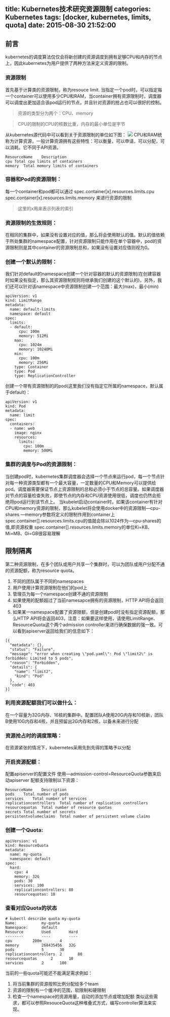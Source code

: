 title: Kubernetes技术研究资源限制
categories: Kubernetes
tags: [docker, kubernetes, limits, quota]
date: 2015-08-30 21:52:00
---
## 前言
kubernetes的调度算法仅仅会将新创建的资源调度到拥有足够CPU和内存的节点上，因此kubernetes为用户提供了两种方法来定义资源的限制。

### 资源限制
首先基于计算类的资源限制，称为resouce limit.
当指定一个pod时，可以指定每一个container可以使用多少CPU和RAM，当container拥有资源限制时，调度器可以调度出更加适合该pod运行的节点，并且针对资源的抢占也可以很好的控制。

> 资源的类型分为两个：CPU、memory
 
> CPU的限制的CPU的核数比重，内存的最小单位是字节
 

从kubernetes源代码中可以看到关于资源限制的单位如下图：<!--more-->
![](http://7xk38j.com1.z0.glb.clouddn.com/kubernetes_limits/084C3B95-37AB-46D3-84C3-D4FE538FE5F3.jpg)
CPU和RAM统称为计算资源，一般计算资源拥有这些特性：可以衡量，可以申请，可以分配，可以消耗。它不同于API资源。
```
ResourceName	Description
cpu	Total cpu limits of containers
memory	Total memory limits of containers
```

### 容器和Pod的资源限制：
每一个container和pod都可以通过
    spec.container[x].resources.limits.cpu
    spec.container[x].resources.limits.memory
来进行资源的限制
> 这里的x用来表示列表的索引
 

### 资源限制的生效规则：
在相同的集群中，如果没有设置对应的值，那么将会使用默认的值。默认的值依赖于所处集群的namespace配置，针对资源限制只能作用在单个容器中，pod的资源限制则是其中container的资源限制总和，如果没有设置对应值则视为0。

### 创建一个默认的限制：
我们针对default的namespace创建一个针对容器的默认的资源限制(在创建容器时如果没有指定，那么其资源限制规则将继承我们创建的这个默认的)，另外，我们还可以针对该namespace中资源限制创建一个范围：最大(max)，最小(min)

```
apiVersion: v1
kind: LimitRange
metadata:
  name: default-limits
  namespace: default
spec:
  limits:
  - default:
      cpu: 100m
      memory: 512Mi
    max:
      cpu: 1024m
      memory: 10240Mi
    min:
      cpu: 100m
      memory: 256Mi
    type: Container
    type: Pod
    type: ReplicationController
```
创建一个带有资源限制的的pod(这里我们没有指定它所属的namespace，默认属于default)：
```
apiVersion: v1
kind: Pod
metadata:
  name: limit
spec:
  containers:
  - name: web
    image: nginx
    resources:
      limits:
        cpu: 100m
        memory: 500Mi
```
### 集群的调度与Pod的资源限制：
当创建pod时，kubernetes集群调度器会选择一个节点来运行pod，每一个节点针对每一种资源类型都有一个最大容量，一定数量的CPU和Memory可以提供给pod。调度器需要保证节点上资源限制的总和必须小于节点的总容量。如果调度器对节点的容量检查失败，即使节点的内存和CPU资源使用很低，调度也仍然会拒绝将pod运行到该节点上。
当kubelet启动container时，如果该container有针对CPU和memory资源的限制，那么kubelet将会使用docker中的资源限制—cpu-shares  —memory参数将定义的限制作用到container上
spec.container[].resources.limits.cpu的值就会除以1024作为—cpu-shares的值,即资源权重
spec.container[].resources.limits.memory的单位Ki=KB、Mi=MB、Gi=GB很容易理解

## 限制隔离
第二种资源限制，在多个团队或用户共享一个集群时，可以为团队或用户分配不通的资源配额，称为resource quota。
1. 不同的团队属于不同的namespaces
2. 用户使用计算资源限制在他们的pod上
3. 管理员为每一个namespace创建不通的资源限制
4. 如果使用的配额超过了当前namesapce拥有的资源限制，HTTP API将会返回403
5. 如果某一namespace配置了资源限额，但是创建pod时没有指定资源配额，那么HTTP API将会返回403，注意：如果要这样使用，请使用LimitRange、ResourceQuota这个两个admission controller来进行确保数据的强一致。可以看到apiserver返回给我们的信息如下：

```
[{
  "metadata": {},
  "status": "Failure",
  "message": "error when creating \"pod.yaml\": Pod \"limit2\" is forbidden: Limited to 5 pods",
  "reason": "Forbidden",
  "details": {
    "name": "limit2",
    "kind": "Pod"
  },
  "code": 403
}]
```
### 利用资源配额我们可以做什么：
在一个容量为32G内存、16核的集群中。配置团队A使用20G内存和10核新，团队B使用10G内存和4核，并且预留出2G内存和2核，以备未来进行分配
### 资源抢占时的调度策略：
在资源紧张的情况下，kubernetes采用先到先得的策略予以分配
### 开启资源配额：
配置apiserver的配置文件
使用—admission-control=ResourceQuota参数来启动apiserver
配额支持限制以下资源：
```
ResourceName	Description
pods	Total number of pods
services	Total number of services
replicationcontrollers	Total number of replication controllers
resourcequotas	Total number of resource quotas
secrets	Total number of secrets
persistentvolumeclaims	Total number of persistent volume claims
```
### 创建一个Quota:
```
apiVersion: v1
kind: ResourceQuota
metadata:
  name: my-quota
  namespace: default
spec:
  hard:
    cpu: 4
    memory: 32G
    pods: 30
    services: 100
    replicationcontrollers: 80
    resourcequotas: 10
```
### 查看对应Quota的状态
```
# kubectl describe quota my-quota
Name:			my-quota
Namespace:		default
Resource		Used		Hard
--------		----		----
cpu			200m		4
memory			268435456	32G
pods			5		30
replicationcontrollers	2		80
resourcequotas		2		10
services		2		100
```

当前的一些quota可能还不能满足需求例如：

1. 将当前集群的资源按照比例分配给多个team
2. 资源的限制有一个缓冲的范围，软限制和硬限制
3. 检查一个namespace的资源用量，自动的添加节点或增加配额
类似这些需求，都可以参照ResouceQuota这种堆叠式方式，编写controller算法来实现。






</br>



